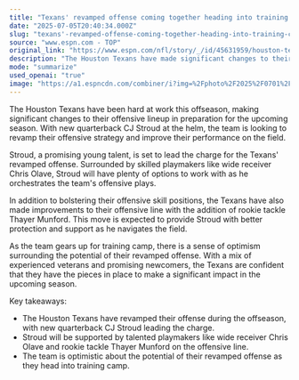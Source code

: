 ```yaml
---
title: "Texans' revamped offense coming together heading into training camp"
date: "2025-07-05T20:40:34.000Z"
slug: "texans'-revamped-offense-coming-together-heading-into-training-camp"
source: "www.espn.com - TOP"
original_link: "https://www.espn.com/nfl/story/_/id/45631959/houston-texans-revamped-offense-training-camp-cj-stroud"
description: "The Houston Texans have made significant changes to their offensive lineup this offseason, with new quarterback CJ Stroud set to lead the revamped offense. Surrounding Stroud are skilled playmakers like wide receiver Chris Olave and rookie tackle Thayer Munford, providing him with plenty of options and better protection on the field. The team is optimistic about the potential impact of their revamped offense as they prepare for training camp, with a mix of experienced veterans and promising newcomers in place."
mode: "summarize"
used_openai: "true"
image: "https://a1.espncdn.com/combiner/i?img=%2Fphoto%2F2025%2F0701%2Fr1513577_1296x729_16%2D9.jpg"
---
```


The Houston Texans have been hard at work this offseason, making significant changes to their offensive lineup in preparation for the upcoming season. With new quarterback CJ Stroud at the helm, the team is looking to revamp their offensive strategy and improve their performance on the field.

Stroud, a promising young talent, is set to lead the charge for the Texans' revamped offense. Surrounded by skilled playmakers like wide receiver Chris Olave, Stroud will have plenty of options to work with as he orchestrates the team's offensive plays.

In addition to bolstering their offensive skill positions, the Texans have also made improvements to their offensive line with the addition of rookie tackle Thayer Munford. This move is expected to provide Stroud with better protection and support as he navigates the field.

As the team gears up for training camp, there is a sense of optimism surrounding the potential of their revamped offense. With a mix of experienced veterans and promising newcomers, the Texans are confident that they have the pieces in place to make a significant impact in the upcoming season.

Key takeaways:
- The Houston Texans have revamped their offense during the offseason, with new quarterback CJ Stroud leading the charge.
- Stroud will be supported by talented playmakers like wide receiver Chris Olave and rookie tackle Thayer Munford on the offensive line.
- The team is optimistic about the potential of their revamped offense as they head into training camp.
